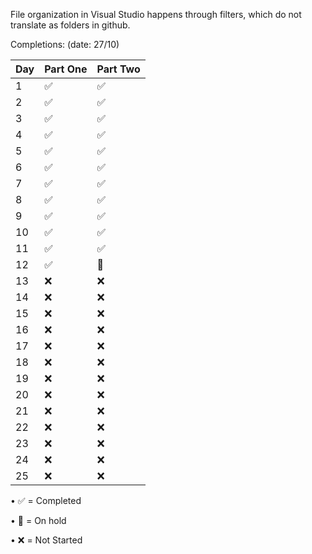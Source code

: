 File organization in Visual Studio happens through filters, which do not translate as folders in github.

Completions: (date: 27/10)

| Day | Part One | Part Two |
|-----|----------|----------|
| 1   | ✅       | ✅       |
| 2   | ✅       | ✅       |
| 3   | ✅       | ✅       |
| 4   | ✅       | ✅       |
| 5   | ✅       | ✅       |
| 6   | ✅       | ✅       |
| 7   | ✅       | ✅       |
| 8   | ✅       | ✅       |
| 9   | ✅       | ✅       |
| 10  | ✅       | ✅       |
| 11  | ✅       | ✅       |
| 12  | ✅       | 🚧       |
| 13  | ❌       | ❌       |
| 14  | ❌       | ❌       |
| 15  | ❌       | ❌       |
| 16  | ❌       | ❌       |
| 17  | ❌       | ❌       |
| 18  | ❌       | ❌       |
| 19  | ❌       | ❌       |
| 20  | ❌       | ❌       |
| 21  | ❌       | ❌       |
| 22  | ❌       | ❌       |
| 23  | ❌       | ❌       |
| 24  | ❌       | ❌       |
| 25  | ❌       | ❌       |


•	✅ = Completed

•	🚧 = On hold

•	❌ = Not Started
